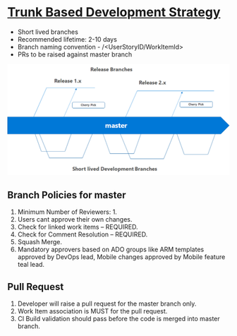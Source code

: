 # [Trunk Based Development Strategy](https://trunkbaseddevelopment.com)

- Short lived branches
- Recommended lifetime: 2-10 days
- Branch naming convention - <developername>/<UserStoryID/WorkItemId>
- PRs to be raised against master branch

![image.png](/.attachments/image-a49e2356-66d1-4521-9577-c0b2aadff9e5.png)

## Branch Policies for master
1. Minimum Number of Reviewers: 1.
1. Users cant approve their own changes.
1. Check for linked work items – REQUIRED.
1. Check for Comment Resolution – REQUIRED.
1. Squash Merge.
1. Mandatory approvers based on ADO groups like ARM templates approved by DevOps lead, Mobile changes approved by Mobile feature teal lead.

## Pull Request
1. Developer will raise a pull request for the master branch only.
1. Work Item association is MUST for the pull request.
1. CI Build validation should pass before the code is merged into master branch.

